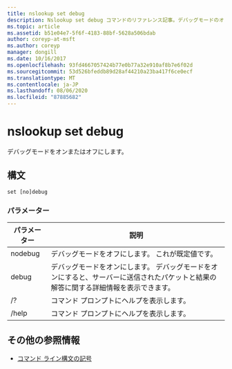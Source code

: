 ```yaml
---
title: nslookup set debug
description: Nslookup set debug コマンドのリファレンス記事。デバッグモードのオンとオフを切り替えます。
ms.topic: article
ms.assetid: b51e04e7-5f6f-4183-88bf-5628a506bdab
author: coreyp-at-msft
ms.author: coreyp
manager: dongill
ms.date: 10/16/2017
ms.openlocfilehash: 93fd4667057424b77e0b77a32e910af8b7e6f02d
ms.sourcegitcommit: 53d526bfeddb89d28af44210a23ba417f6ce0ecf
ms.translationtype: MT
ms.contentlocale: ja-JP
ms.lasthandoff: 08/06/2020
ms.locfileid: "87885682"
---
```

# <a name="nslookup-set-debug"></a>nslookup set debug

デバッグモードをオンまたはオフにします。

## <a name="syntax"></a>構文

```
set [no]debug
```

### <a name="parameters"></a>パラメーター

| パラメーター | 説明 |
| ---------- | ---------- |
| nodebug | デバッグモードをオフにします。 これが既定値です。 |
| debug | デバッグモードをオンにします。 デバッグモードをオンにすると、サーバーに送信されたパケットと結果の解答に関する詳細情報を表示できます。 |
| /? | コマンド プロンプトにヘルプを表示します。 |
| /help | コマンド プロンプトにヘルプを表示します。 |

## <a name="additional-references"></a>その他の参照情報

- [コマンド ライン構文の記号](command-line-syntax-key.md)
